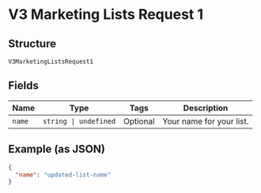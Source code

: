 
# V3 Marketing Lists Request 1

## Structure

`V3MarketingListsRequest1`

## Fields

| Name | Type | Tags | Description |
|  --- | --- | --- | --- |
| `name` | `string \| undefined` | Optional | Your name for your list. |

## Example (as JSON)

```json
{
  "name": "updated-list-name"
}
```

